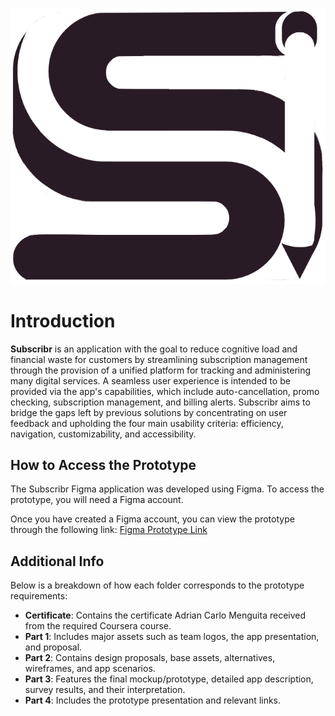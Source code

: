 ![Subscribr Logo](/Part%201/Subscribr_logo.png)
# Introduction
 **Subscribr** is an application with the goal to reduce cognitive load and financial waste for customers by streamlining subscription management through the provision of a unified platform for tracking and administering many digital services. A seamless user experience is intended to be provided via the app's capabilities, which include auto-cancellation, promo checking, subscription management, and billing alerts. Subscribr aims to bridge the gaps left by previous solutions by concentrating on user feedback and upholding the four main usability criteria: efficiency, navigation, customizability, and accessibility. 

## How to Access the Prototype
The Subscribr Figma application was developed using Figma. To access the prototype, you will need a Figma account.

Once you have created a Figma account, you can view the prototype through the following link:
[Figma Prototype Link](https://www.figma.com/proto/Vm71BPI8ANsk9heKJq2QuT/HCI-Framework?node-id=198-1788&t=VIr8cY52P2M7NelV-1&scaling=scale-down&content-scaling=fixed&page-id=198%3A1485&starting-point-node-id=198%3A1788)

## Additional Info
Below is a breakdown of how each folder corresponds to the prototype requirements:

- **Certificate**: Contains the certificate Adrian Carlo Menguita received from the required Coursera course.
- **Part 1**: Includes major assets such as team logos, the app presentation, and proposal.
- **Part 2**: Contains design proposals, base assets, alternatives, wireframes, and app scenarios.
- **Part 3**: Features the final mockup/prototype, detailed app description, survey results, and their interpretation.
- **Part 4**: Includes the prototype presentation and relevant links.



